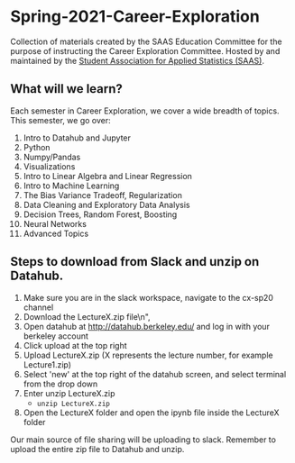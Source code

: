# Spring-2021-Career-Exploration
Collection of materials created by the SAAS Education Committee for the purpose of instructing the Career Exploration Committee. Hosted by and maintained by the [Student Association for Applied Statistics (SAAS)](https://saas.berkeley.edu).

## What will we learn?

Each semester in Career Exploration, we cover a wide breadth of topics. This semester, we go over:

1. Intro to Datahub and Jupyter
2. Python
3. Numpy/Pandas
4. Visualizations
5. Intro to Linear Algebra and Linear Regression
6. Intro to Machine Learning
7. The Bias Variance Tradeoff, Regularization
8. Data Cleaning and Exploratory Data Analysis
9. Decision Trees, Random Forest, Boosting
10. Neural Networks
11. Advanced Topics

## Steps to download from Slack and unzip on Datahub.      
1. Make sure you are in the slack workspace, navigate to the cx-sp20 channel 
2. Download the LectureX.zip file\n",
3. Open datahub at http://datahub.berkeley.edu/ and log in with your berkeley account
4. Click upload at the top right
5. Upload LectureX.zip (X represents the lecture number, for example Lecture1.zip)
6. Select 'new' at the top right of the datahub screen, and select terminal from the drop down
7. Enter unzip LectureX.zip
    * `unzip LectureX.zip`
8. Open the LectureX folder and open the ipynb file inside the LectureX folder

Our main source of file sharing will be uploading to slack. Remember to upload the entire zip file to Datahub and unzip.
